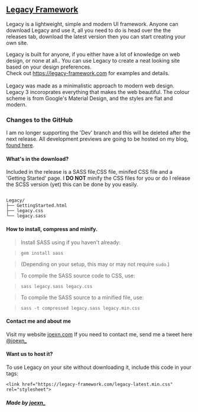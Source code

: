## [Legacy Framework](https://legacy-framework.com)
Legacy is a lightweight, simple and modern UI framework.
Anyone can download Legacy and use it, all you need to do is head over the the releases tab, download the latest version then you can start creating your own site.

Legacy is built for anyone, if you either have a lot of knowledge on web design, or none at all.. You can use Legacy to create a neat looking site based on your design preferences.
<br />
Check out <https://legacy-framework.com> for examples and details.<br />
<br />
Legacy was made as a minimalistic approach to modern web design. Legacy 3 incoroprates everything that makes the web beautiful.
The colour scheme is from Google's Material Design, and the styles are flat and modern.

### Changes to the GitHub
I am no longer supporting the 'Dev' branch and this will be deleted after the next release. All development previews are going to be hosted on my blog, [found here](https://joexn.com/blog).

#### What's in the download?

Included in the release is a SASS file,CSS file, minifed CSS file and a 'Getting Started' page.
I **DO NOT** minify the CSS files for you or do I release the SCSS version (yet) this can be done by you easily.

```

Legacy/
├── GettingStarted.html
├── legacy.css
└── legacy.sass

```

#### How to install, compress and minify.


> Install SASS using if you haven't already:

>     gem install sass

> (Depending on your setup, this may or may not require `sudo`.)

> To compile the SASS source code to CSS, use:

>     sass legacy.sass legacy.css

> To compile the SASS source to a minified file, use:

>     sass -t compressed legacy.sass legacy.min.css

#### Contact me and about me
Visit my website [joexn.com](http://joexn.com)
If you need to contact me, send me a tweet here [@joexn_](https://twitter.com/@joexn_)

#### Want us to host it?
To use Legacy on your site without downloading it, include this code in your <head> tags:

```
<link href="https://legacy-framework.com/legacy-latest.min.css" rel="stylesheet">
```

##### Made by [joexn_](https://joexn.com)

